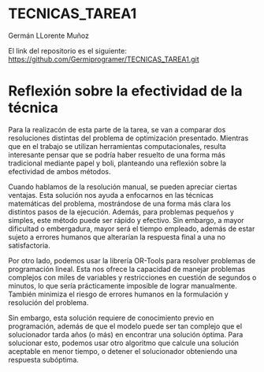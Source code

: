 # TECNICAS_TAREA1

Germán LLorente Muñoz

El link del repositorio es el siguiente: https://github.com/Germiprogramer/TECNICAS_TAREA1.git

# Reflexión sobre la efectividad de la técnica

Para la realizacón de esta parte de la tarea, se van a comparar dos resoluciones distintas del problema de optimización presentado. Mientras que en el trabajo se utilizan herramientas computacionales, resulta interesante pensar que se podría haber resuelto de una forma más tradicional mediante papel y boli, planteando una reflexión sobre la efectividad de ambos métodos.

Cuando hablamos de la resolución manual, se pueden apreciar ciertas ventajas. Esta solución nos ayuda a enfocarnos en las técnicas matemáticas del problema, mostrándose de una forma más clara los distintos pasos de la ejecución. Además, para problemas pequeños y simples, este método puede ser rápido y efectivo. Sin embargo, a mayor dificultad o embergadura, mayor será el tiempo empleado, además de estar sujeto a errores humanos que alterarían la respuesta final a una no satisfactoria.

Por otro lado, podemos usar la librería OR-Tools para resolver problemas de programación lineal. Esta nos ofrece la capacidad de manejar problemas complejos con miles de variables y restricciones en cuestión de segundos o minutos, lo que sería prácticamente imposible de lograr manualmente. También minimiza el riesgo de errores humanos en la formulación y resolución del problema. 

Sin embargo, esta solución requiere de conocimiento previo en programación, además de que el modelo puede ser tan complejo que el solucionador tarda años (o más) en encontrar una solución óptima. Para solucionar esto, podemos usar otro algoritmo que calcule una solución aceptable en menor tiempo, o detener el solucionador obteniendo una respuesta subóptima.
